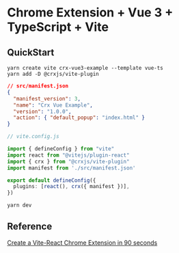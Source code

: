 # Chrome Extension + Vue 3 + TypeScript + Vite

## QuickStart
```shell
yarn create vite crx-vue3-example --template vue-ts
yarn add -D @crxjs/vite-plugin
```
```json
// src/manifest.json
{
  "manifest_version": 3,
  "name": "Crx Vue Example",
  "version": "1.0.0",
  "action": { "default_popup": "index.html" }
}
```
```typescript
// vite.config.js

import { defineConfig } from "vite"
import react from "@vitejs/plugin-react"
import { crx } from "@crxjs/vite-plugin"
import manifest from './src/manifest.json'

export default defineConfig({
  plugins: [react(), crx({ manifest })],
})
```
```shell
yarn dev
```
## Reference
[Create a Vite-React Chrome Extension in 90 seconds](https://dev.to/jacksteamdev/create-a-vite-react-chrome-extension-in-90-seconds-3df7)
